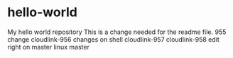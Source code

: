 # hello-world
My hello world repository
This is a change needed for the readme file.
955 change
cloudlink-956
changes on shell
cloudlink-957
cloudlink-958
edit right on master
linux master
